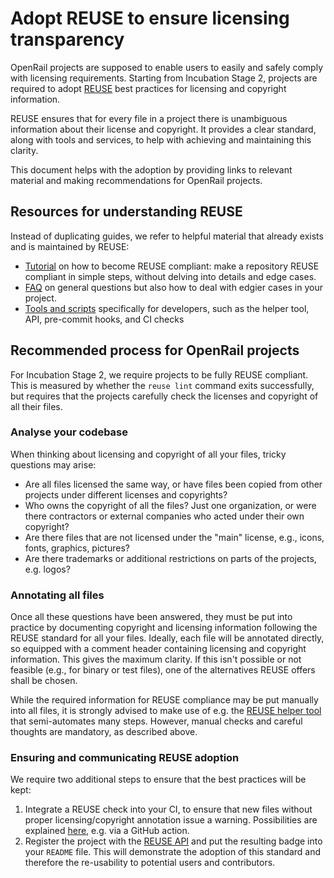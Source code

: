 # Adopt REUSE to ensure licensing transparency

OpenRail projects are supposed to enable users to easily and safely comply with licensing requirements. Starting from Incubation Stage 2, projects are required to adopt [REUSE](https://reuse.software/) best practices for licensing and copyright information.

REUSE ensures that for every file in a project there is unambiguous information about their license and copyright. It provides a clear standard, along with tools and services, to help with achieving and maintaining this clarity.

This document helps with the adoption by providing links to relevant material and making recommendations for OpenRail projects.

## Resources for understanding REUSE

Instead of duplicating guides, we refer to helpful material that already exists and is maintained by REUSE:

* [Tutorial](https://reuse.software/tutorial/) on how to become REUSE compliant: make a repository REUSE compliant in simple steps, without delving into details and edge cases.
* [FAQ](https://reuse.software/faq/) on general questions but also how to deal with edgier cases in your project.
* [Tools and scripts](https://reuse.software/dev/) specifically for developers, such as the helper tool, API, pre-commit hooks, and CI checks

## Recommended process for OpenRail projects

For Incubation Stage 2, we require projects to be fully REUSE compliant. This is measured by whether the `reuse lint` command exits successfully, but requires that the projects carefully check the licenses and copyright of all their files.

### Analyse your codebase

When thinking about licensing and copyright of all your files, tricky questions may arise:

* Are all files licensed the same way, or have files been copied from other projects under different licenses and copyrights?
* Who owns the copyright of all the files? Just one organization, or were there contractors or external companies who acted under their own copyright?
* Are there files that are not licensed under the "main" license, e.g., icons, fonts, graphics, pictures?
* Are there trademarks or additional restrictions on parts of the projects, e.g. logos?

### Annotating all files

Once all these questions have been answered, they must be put into practice by documenting copyright and licensing information following the REUSE standard for all your files. Ideally, each file will be annotated directly, so equipped with a comment header containing licensing and copyright information. This gives the maximum clarity. If this isn't possible or not feasible (e.g., for binary or test files), one of the alternatives REUSE offers shall be chosen.

While the required information for REUSE compliance may be put manually into all files, it is strongly advised to make use of e.g. the [REUSE helper tool](https://github.com/fsfe/reuse-tool) that semi-automates many steps. However, manual checks and careful thoughts are mandatory, as described above.

### Ensuring and communicating REUSE adoption

We require two additional steps to ensure that the best practices will be kept:

1. Integrate a REUSE check into your CI, to ensure that new files without proper licensing/copyright annotation issue a warning. Possibilities are explained [here](https://reuse.software/dev/), e.g. via a GitHub action.
2. Register the project with the [REUSE API](https://api.reuse.software/) and put the resulting badge into your `README` file. This will demonstrate the adoption of this standard and therefore the re-usability to potential users and contributors.
